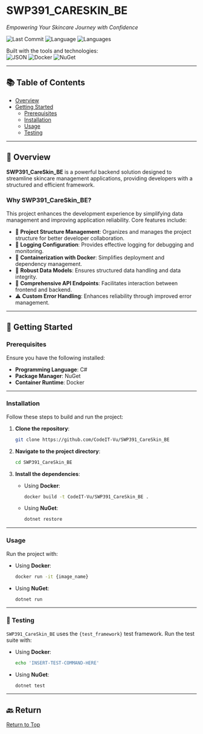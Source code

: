 # SWP391_CARESKIN_BE

*Empowering Your Skincare Journey with Confidence*

![Last Commit](https://img.shields.io/badge/last%20commit-april-blue)
![Language](https://img.shields.io/badge/C%23-99.9%25-blue)
![Languages](https://img.shields.io/badge/languages-2-lightgrey)

Built with the tools and technologies:  
![JSON](https://img.shields.io/badge/JSON-✔️-black)
![Docker](https://img.shields.io/badge/Docker-✔️-blue)
![NuGet](https://img.shields.io/badge/NuGet-✔️-blue)

---

## 📚 Table of Contents

- [Overview](#overview)
- [Getting Started](#getting-started)
  - [Prerequisites](#prerequisites)
  - [Installation](#installation)
  - [Usage](#usage)
  - [Testing](#testing)

---

## 📝 Overview

**SWP391_CareSkin_BE** is a powerful backend solution designed to streamline skincare management applications, providing developers with a structured and efficient framework.

### Why SWP391_CareSkin_BE?

This project enhances the development experience by simplifying data management and improving application reliability. Core features include:

- 📁 **Project Structure Management**: Organizes and manages the project structure for better developer collaboration.
- 📝 **Logging Configuration**: Provides effective logging for debugging and monitoring.
- 🐳 **Containerization with Docker**: Simplifies deployment and dependency management.
- 🧬 **Robust Data Models**: Ensures structured data handling and data integrity.
- 🔗 **Comprehensive API Endpoints**: Facilitates interaction between frontend and backend.
- ⚠️ **Custom Error Handling**: Enhances reliability through improved error management.

---

## 🚀 Getting Started

### Prerequisites

Ensure you have the following installed:

- **Programming Language**: C#
- **Package Manager**: NuGet
- **Container Runtime**: Docker

---

### Installation

Follow these steps to build and run the project:

1. **Clone the repository**:
   ```bash
   git clone https://github.com/CodeIT-Vu/SWP391_CareSkin_BE
   ```

2. **Navigate to the project directory**:
   ```bash
   cd SWP391_CareSkin_BE
   ```

3. **Install the dependencies**:

   - Using **Docker**:
     ```bash
     docker build -t CodeIT-Vu/SWP391_CareSkin_BE .
     ```

   - Using **NuGet**:
     ```bash
     dotnet restore
     ```

---

### Usage

Run the project with:

- Using **Docker**:
  ```bash
  docker run -it {image_name}
  ```

- Using **NuGet**:
  ```bash
  dotnet run
  ```

---

### 🧪 Testing

`SWP391_CareSkin_BE` uses the `{test_framework}` test framework. Run the test suite with:

- Using **Docker**:
  ```bash
  echo 'INSERT-TEST-COMMAND-HERE'
  ```

- Using **NuGet**:
  ```bash
  dotnet test
  ```

---

## 🔙 Return

[Return to Top](#swp391_careskin_be)
